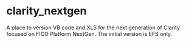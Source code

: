 # clarity_nextgen
A place to version VB code and XLS for the next generation of Clarity focused on FICO Platform NextGen.
The initial version is EFS only.`